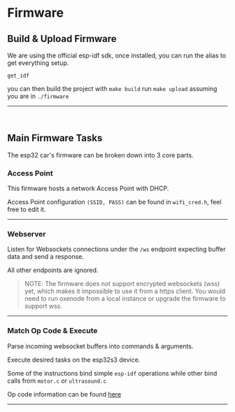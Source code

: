 # Firmware

## Build & Upload Firmware

We are using the official esp-idf sdk, once installed, you can run the alias to get everything setup.

```
get_idf
```

you can then build the project with `make build` run `make upload` assuming you are in `./firmware`

---


<br/>

## Main Firmware Tasks

The esp32 car's firmware can be broken down into 3 core parts.

### Access Point

This firmware hosts a network Access Point with DHCP. 

Access Point configuration `(SSID, PASS)` can be found in `wifi_cred.h`, feel free to edit it.

---


### Webserver  

Listen for Websockets connections under the `/ws` endpoint expecting buffer data and send a response.

All other endpoints are ignored.

> NOTE: The firmware does not support encrypted websockets (wss) yet, which makes it impossible to use it from a https client. You would need to run oxenode from a local instance or upgrade the firmware to support wss.

---


### Match Op Code & Execute

Parse incoming websocket buffers into commands & arguments.

Execute desired tasks on the esp32s3 device.

Some of the instructions bind simple `esp-idf` operations while other bind calls from `motor.c` or `ultrasound.c`

Op code information can be found [here](./OPCODES.md)

---


<br/>

